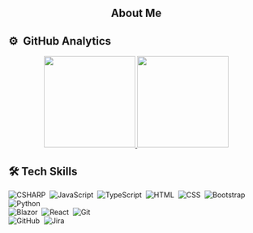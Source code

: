 <h2><p align="center">About Me</p></h2>


⚙️ &nbsp;GitHub Analytics
---
<p align="center">
  <a href="https://github.com/AVS1508">
    <img height="180em" src="https://github-readme-stats.vercel.app/api?username=LimChaeJune&show_icons=true&theme=dracula"/>
   <img height="180em" src="https://github-readme-stats.vercel.app/api/top-langs?username=LimChaeJune&exclude_repo=Unity_Examples,CodingTest&layout=compact&langs_count=5&theme=dracula"/>
  </a>
</p>

🛠 Tech Skills
---
![CSHARP](https://img.shields.io/badge/-CSharp-05122A?style=flat&logo=CSharp&logoColor=239120)&nbsp;
![JavaScript](https://img.shields.io/badge/-JavaScript-05122A?style=flat&logo=javascript)&nbsp;
![TypeScript](https://img.shields.io/badge/-TypeScript-05122A?style=flat&logo=TypeScript)&nbsp;
![HTML](https://img.shields.io/badge/-HTML-05122A?style=flat&logo=HTML5)&nbsp;
![CSS](https://img.shields.io/badge/-CSS-05122A?style=flat&logo=CSS3&logoColor=1572B6)&nbsp;
![Bootstrap](https://img.shields.io/badge/-Bootstrap-05122A?style=flat&logo=bootstrap&logoColor=563D7C)&nbsp;
![Python](https://img.shields.io/badge/-Python-05122A?style=flat&logo=python)&nbsp;  
![Blazor](https://img.shields.io/badge/-Blazor-05122A?style=flat&logo=Blazor&logoColor=512BD4)&nbsp;
![React](https://img.shields.io/badge/-React-05122A?style=flat&logo=react)&nbsp;
![Git](https://img.shields.io/badge/-Git-05122A?style=flat&logo=git)&nbsp;  
![GitHub](https://img.shields.io/badge/-GitHub-05122A?style=flat&logo=github)&nbsp;
![Jira](https://img.shields.io/badge/-JIRASoftware-05122A?style=flat&logo=JIRASoftware&logoColor=0052CC)&nbsp;





